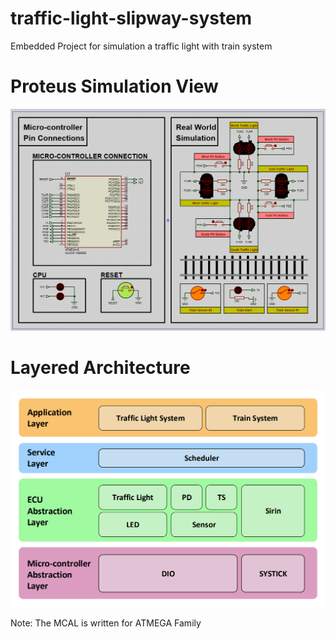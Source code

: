 # traffic-light-slipway-system
Embedded Project for simulation a traffic light with train system

# Proteus Simulation View
![datei](images/simulation.png)

# Layered Architecture
![datei](images/layers.png)

Note: The MCAL is written for ATMEGA Family
